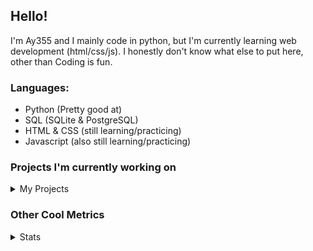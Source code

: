 ## Hello!


I'm Ay355 and I mainly code in python, but I'm currently learning web development (html/css/js). I honestly don't know what else to put here, other than Coding is fun.


### Languages:
 - Python (Pretty good at)
 - SQL (SQLite & PostgreSQL)
 - HTML & CSS (still learning/practicing)
 - Javascript (also still learning/practicing)

 
### Projects I'm currently working on

<details>
 <summary>My Projects</summary>
<br>
 
[Standle](https://discord.com/oauth2/authorize?client_id=810345494223781899&scope=bot&permissions=8)
 - A multipurpose discord bot for your discord server. Has useful and fun commands for you to mess around with. Made with [discord.py](https://www.github.com/Rapptz/discord.py).

[RoboAy355](https://github.com/Ay-355/RoboAy355)
 - A personal discord bot that I use for random things.

[Asyncdictionary](https://github.com/Ay-355/asyncdictionary)
 - An async wrapper for a dictionary API. See the README for more info.

 
That's pretty much it, other stuff is closed-source cause I'm spending most of my time learning.
 
</details>


### Other Cool Metrics


<details>
<summary>Stats</summary>
<br>
 
<a href="https://github.com/Ay-355">
 <img align="center" src="https://github-readme-stats.vercel.app/api?username=Ay-355&theme=tokyonight&show_icons=true&count_private=true&hide_border=true" />
</a><a href="https://github.com/Ay-355">
  <img align="center" src="https://github-readme-stats.vercel.app/api/top-langs/?username=Ay-355&hide=toml,yaml,cmake&layout=compact&langs_count=8&theme=tokyonight&hide_border=true" />
</a>

 
&nbsp; <!-- Space character to put some space between the different stat types. -->

 
<!--START_SECTION:waka-->
**🐱 My Github Data** 

> 🏆 317 Contributions in the Year 2021
 > 
> 📦 1.2 kB Used in Github's Storage 
 > 
> 🚫 Not Opted to Hire
 > 
> 📜 8 Public Repositories 
 > 
> 🔑 2 Private Repositories  
 > 
**I'm a Night 🦉** 

```text
🌞 Morning    4 commits      ░░░░░░░░░░░░░░░░░░░░░░░░░   2.04% 
🌆 Daytime    82 commits     ██████████░░░░░░░░░░░░░░░   41.84% 
🌃 Evening    98 commits     ████████████░░░░░░░░░░░░░   50.0% 
🌙 Night      12 commits     █░░░░░░░░░░░░░░░░░░░░░░░░   6.12%

```
📅 **I'm Most Productive on Saturday** 

```text
Monday       28 commits     ███░░░░░░░░░░░░░░░░░░░░░░   14.29% 
Tuesday      30 commits     ███░░░░░░░░░░░░░░░░░░░░░░   15.31% 
Wednesday    19 commits     ██░░░░░░░░░░░░░░░░░░░░░░░   9.69% 
Thursday     31 commits     ████░░░░░░░░░░░░░░░░░░░░░   15.82% 
Friday       32 commits     ████░░░░░░░░░░░░░░░░░░░░░   16.33% 
Saturday     33 commits     ████░░░░░░░░░░░░░░░░░░░░░   16.84% 
Sunday       23 commits     ███░░░░░░░░░░░░░░░░░░░░░░   11.73%

```


📊 **This Week I Spent My Time On** 

```text
💬 Programming Languages: 
Python                   12 hrs 5 mins       ████████████████████████░   96.73% 
Other                    10 mins             ░░░░░░░░░░░░░░░░░░░░░░░░░   1.43% 
JSON                     9 mins              ░░░░░░░░░░░░░░░░░░░░░░░░░   1.31% 
Text                     1 min               ░░░░░░░░░░░░░░░░░░░░░░░░░   0.22% 
YAML                     1 min               ░░░░░░░░░░░░░░░░░░░░░░░░░   0.15%

🔥 Editors: 
VS Code                  12 hrs 29 mins      █████████████████████████   100.0%

🐱‍💻 Projects: 
standle-bot              8 hrs               ████████████████░░░░░░░░░   64.14% 
RoboAy355                3 hrs 19 mins       ██████░░░░░░░░░░░░░░░░░░░   26.55% 
connscript               48 mins             █░░░░░░░░░░░░░░░░░░░░░░░░   6.44% 
Unknown Project          10 mins             ░░░░░░░░░░░░░░░░░░░░░░░░░   1.42% 
discord.py               10 mins             ░░░░░░░░░░░░░░░░░░░░░░░░░   1.41%

💻 Operating System: 
Windows                  12 hrs 29 mins      █████████████████████████   100.0%

```

**I Mostly Code in Python** 

```text
Python                   6 repos             ██████████████████░░░░░░░   75.0% 
HTML                     1 repo              ███░░░░░░░░░░░░░░░░░░░░░░   12.5% 
C++                      1 repo              ███░░░░░░░░░░░░░░░░░░░░░░   12.5%

```



 Last Updated on 27/06/2021
<!--END_SECTION:waka-->
</details>
